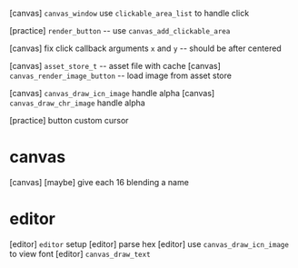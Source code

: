 [canvas] `canvas_window` use `clickable_area_list` to handle click

[practice] `render_button` -- use `canvas_add_clickable_area`

[canvas] fix click callback arguments `x` and `y` -- should be after centered

[canvas] `asset_store_t` -- asset file with cache
[canvas] `canvas_render_image_button` -- load image from asset store

[canvas] `canvas_draw_icn_image` handle alpha
[canvas] `canvas_draw_chr_image` handle alpha

[practice] button custom cursor

# canvas

[canvas] [maybe] give each 16 blending a name

# editor

[editor] `editor` setup
[editor] parse hex
[editor] use `canvas_draw_icn_image` to view font
[editor] `canvas_draw_text`
